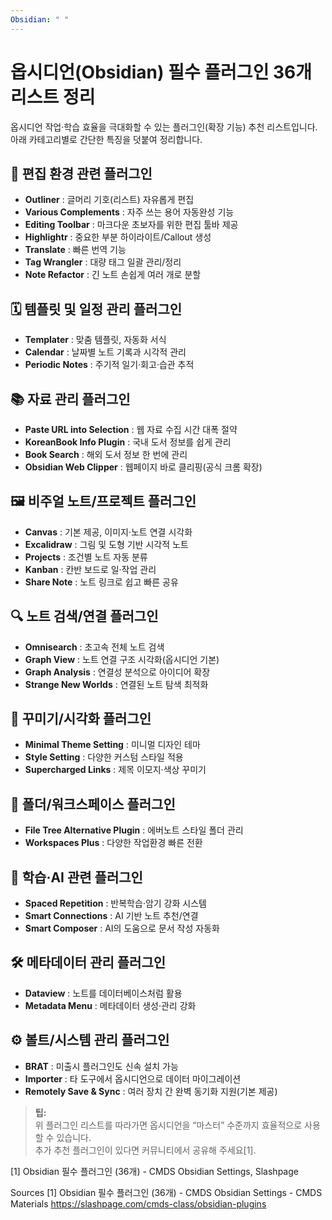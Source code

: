 ```yaml
---
Obsidian: " "
---
```

# 옵시디언(Obsidian) 필수 플러그인 36개 리스트 정리

옵시디언 작업·학습 효율을 극대화할 수 있는 플러그인(확장 기능) 추천 리스트입니다. 아래 카테고리별로 간단한 특징을 덧붙여 정리합니다.

## 📌 편집 환경 관련 플러그인

- **Outliner** : 글머리 기호(리스트) 자유롭게 편집
- **Various Complements** : 자주 쓰는 용어 자동완성 기능
- **Editing Toolbar** : 마크다운 초보자를 위한 편집 툴바 제공
- **Highlightr** : 중요한 부분 하이라이트/Callout 생성
- **Translate** : 빠른 번역 기능
- **Tag Wrangler** : 대량 태그 일괄 관리/정리
- **Note Refactor** : 긴 노트 손쉽게 여러 개로 분할

## 🗓️ 템플릿 및 일정 관리 플러그인

- **Templater** : 맞춤 템플릿, 자동화 서식
- **Calendar** : 날짜별 노트 기록과 시각적 관리
- **Periodic Notes** : 주기적 일기·회고·습관 추적

## 📚 자료 관리 플러그인

- **Paste URL into Selection** : 웹 자료 수집 시간 대폭 절약
- **KoreanBook Info Plugin** : 국내 도서 정보를 쉽게 관리
- **Book Search** : 해외 도서 정보 한 번에 관리
- **Obsidian Web Clipper** : 웹페이지 바로 클리핑(공식 크롬 확장)

## 🖼️ 비주얼 노트/프로젝트 플러그인

- **Canvas** : 기본 제공, 이미지·노트 연결 시각화
- **Excalidraw** : 그림 및 도형 기반 시각적 노트
- **Projects** : 조건별 노트 자동 분류
- **Kanban** : 칸반 보드로 일·작업 관리
- **Share Note** : 노트 링크로 쉽고 빠른 공유

## 🔍 노트 검색/연결 플러그인

- **Omnisearch** : 초고속 전체 노트 검색
- **Graph View** : 노트 연결 구조 시각화(옵시디언 기본)
- **Graph Analysis** : 연결성 분석으로 아이디어 확장
- **Strange New Worlds** : 연결된 노트 탐색 최적화

## 🎨 꾸미기/시각화 플러그인

- **Minimal Theme Setting** : 미니멀 디자인 테마
- **Style Setting** : 다양한 커스텀 스타일 적용
- **Supercharged Links** : 제목 이모지·색상 꾸미기

## 📂 폴더/워크스페이스 플러그인

- **File Tree Alternative Plugin** : 에버노트 스타일 폴더 관리
- **Workspaces Plus** : 다양한 작업환경 빠른 전환

## 🤖 학습·AI 관련 플러그인

- **Spaced Repetition** : 반복학습·암기 강화 시스템
- **Smart Connections** : AI 기반 노트 추천/연결
- **Smart Composer** : AI의 도움으로 문서 작성 자동화

## 🛠️ 메타데이터 관리 플러그인

- **Dataview** : 노트를 데이터베이스처럼 활용
- **Metadata Menu** : 메타데이터 생성·관리 강화

## ⚙️ 볼트/시스템 관리 플러그인

- **BRAT** : 미출시 플러그인도 신속 설치 가능
- **Importer** : 타 도구에서 옵시디언으로 데이터 마이그레이션
- **Remotely Save & Sync** : 여러 장치 간 완벽 동기화 지원(기본 제공)

> **팁:**  
> 위 플러그인 리스트를 따라가면 옵시디언을 “마스터” 수준까지 효율적으로 사용할 수 있습니다.  
> 추가 추천 플러그인이 있다면 커뮤니티에서 공유해 주세요[1].

[1] Obsidian 필수 플러그인 (36개) - CMDS Obsidian Settings, Slashpage

Sources
[1] Obsidian 필수 플러그인 (36개) - CMDS Obsidian Settings - CMDS Materials https://slashpage.com/cmds-class/obsidian-plugins
